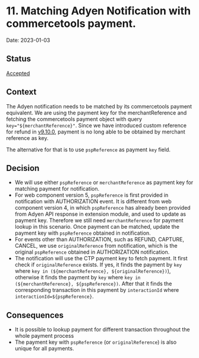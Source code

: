 # 11. Matching Adyen Notification with commercetools payment.

Date: 2023-01-03

## Status

[Accepted](https://github.com/commercetools/commercetools-adyen-integration/pull/1049)

## Context

The Adyen notification needs to be matched by its commercetools payment equivalent.
We are using the payment key for the merchantReference and fetching the commercetools payment object with query `key="${merchantReference}"`.
Since we have introduced custom reference for refund 
in [v9.10.0](https://github.com/commercetools/commercetools-adyen-integration/releases/tag/v9.10.0), payment is no long able to be obtained by merchant reference as key. 

The alternative for that is to use `pspReference` as payment `key` field.

## Decision

- We will use either `pspReference` or `merchantReference` as payment key for matching payment for notification.
- For web component version 5, `pspReference` is first provided in notification with AUTHORIZATION event. It is different from web component version 4, in which `pspReference` has already been provided from Adyen API response in extension module, and used to update as payment key. Therefore we still need `merchantReference` for payment lookup in this scenario.
Once payment can be matched, update the payment key with `pspReference` obtained in notification.
- For events other than AUTHORIZATION, such as REFUND, CAPTURE, CANCEL, we use `originalReference` from notification, which is the original `pspReference` obtained in AUTHORIZATION notification.
- The notification will use the CTP payment key to fetch payment. It first check if `originalReference` exists. If yes, 
  it finds the payment by `key` where `key in (${merchantReference}, ${originalReference})`), otherwise it finds the payment by `key` where `key in (${merchantReference}, ${pspReference})`.
  After that it finds the corresponding transaction in this payment by `interactionId` where `interactionId=${pspReference}`. 

## Consequences
- It is possible to lookup payment for different transaction throughout the whole payment process
- The payment key with `pspReference` (or `originalReference`) is also unique for all payments.
